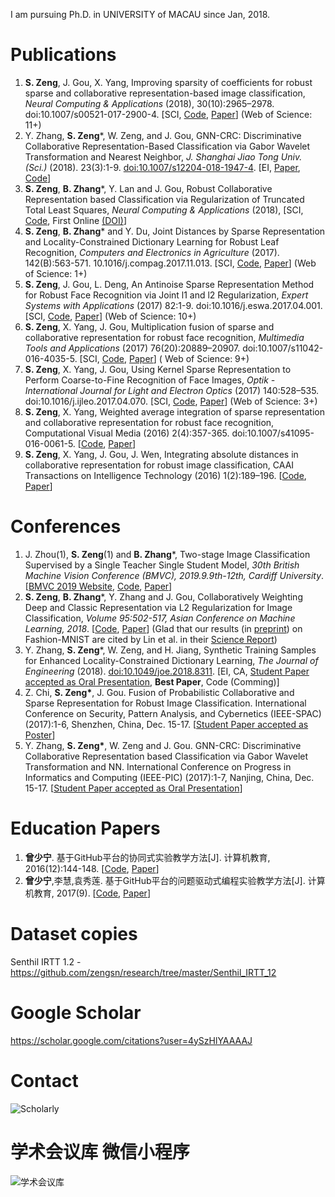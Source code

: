 I am pursuing Ph.D. in UNIVERSITY of MACAU since Jan, 2018.

# Publications

1. **S. Zeng**, J. Gou, X. Yang, Improving sparsity of coefficients for robust sparse and collaborative representation-based image classification, *Neural Computing & Applications* (2018), 30(10):2965–2978. doi:10.1007/s00521-017-2900-4. [SCI, [Code](https://github.com/zengsn/pub-2017-ncaa-square-sparsity), [Paper](https://link.springer.com/article/10.1007/s00521-017-2900-4)] (Web of Science: 11+)
2. Y. Zhang, **S. Zeng***, W. Zeng, and J. Gou, GNN-CRC: Discriminative Collaborative Representation-Based Classification via Gabor Wavelet Transformation and Nearest Neighbor, *J. Shanghai Jiao Tong Univ. (Sci.)* (2018). 23(3):1-9. [doi:10.1007/s12204-018-1947-4](https://doi.org/10.1007/s12204-018-1947-4). [EI, [Paper](https://link.springer.com/article/10.1007/s12204-018-1960-7), [Code](https://github.com/zengsn/research/tree/master/2017-ieee-pic-gnn-crc)]
3. **S. Zeng**, **B. Zhang***, Y. Lan and J. Gou, Robust Collaborative Representation based Classification via Regularization of Truncated Total Least Squares, *Neural Computing & Applications* (2018), [SCI, [Code](https://github.com/zengsn/pub-2018-ncaa-tcrc), First Online [(DOI)](https://doi.org/10.1007/s00521-018-3403-7)]
4. **S. Zeng**, **B. Zhang*** and Y. Du, Joint Distances by Sparse Representation and Locality-Constrained Dictionary Learning for Robust Leaf Recognition, *Computers and Electronics in Agriculture* (2017). 142(B):563-571. 10.1016/j.compag.2017.11.013. [SCI, [Code](https://github.com/zengsn/pub-2017-compag-srdl-leaf), [Paper](https://www.sciencedirect.com/science/article/pii/S0168169917310876)] (Web of Science: 1+)
5. **S. Zeng**, J. Gou, L. Deng, An Antinoise Sparse Representation Method for Robust Face Recognition via Joint l1 and l2 Regularization, *Expert Systems with Applications* (2017) 82:1-9. doi:10.1016/j.eswa.2017.04.001. [SCI, [Code](https://github.com/zengsn/pub-2017-eswa-anti-l1l2), [Paper](https://www.sciencedirect.com/science/article/pii/S0957417417302373)] (Web of Science: 10+)
6. **S. Zeng**, X. Yang, J. Gou, Multiplication fusion of sparse and collaborative representation for robust face recognition, *Multimedia Tools and Applications* (2017) 76(20):20889–20907. doi:10.1007/s11042-016-4035-5. [SCI, [Code](https://github.com/zengsn/pub-2016-mtap-scrc), [Paper](http://link.springer.com/article/10.1007/s11042-016-4035-5)] ( Web of Science: 9+)
7. **S. Zeng**, X. Yang, J. Gou, Using Kernel Sparse Representation to Perform Coarse-to-Fine Recognition of Face Images, *Optik - International Journal for Light and Electron Optics* (2017) 140:528–535. doi:10.1016/j.ijleo.2017.04.070. [SCI, [Code](https://github.com/zengsn/pub-2017-optik-kernel-coarse-to-fine), [Paper](http://www.sciencedirect.com/science/article/pii/S0030402617304746)] (Web of Science: 3+)
8. **S. Zeng**, X. Yang, Weighted average integration of sparse representation and collaborative representation for robust face recognition, Computational Visual Media (2016) 2(4):357-365. doi:10.1007/s41095-016-0061-5. [[Code](https://github.com/zengsn/pub-2016-cvmj-wscrc), [Paper](http://link.springer.com/article/10.1007/s41095-016-0061-5)]
9. **S. Zeng**, X. Yang, J. Gou, J. Wen, Integrating absolute distances in collaborative representation for robust image classification, CAAI Transactions on Intelligence Technology (2016) 1(2):189–196. [[Code](https://github.com/zengsn/pub-2016-caai-trit-crc-abs-fusion), [Paper](http://www.sciencedirect.com/science/article/pii/S2468232216300294)]

# Conferences

1. J. Zhou(1), **S. Zeng**(1) and **B. Zhang***, Two-stage Image Classification Supervised by a Single Teacher Single Student Model, *30th British Machine Vision Conference (BMVC), 2019.9.9th-12th, Cardiff University*. [[BMVC 2019 Website](https://bmvc2019.org/), [Code](mailto:zsn@outlook.com),  [Paper](https://arxiv.org/abs/1909.12111)]  
2. **S. Zeng**, **B. Zhang***, Y. Zhang and J. Gou, Collaboratively Weighting Deep and Classic Representation via L2 Regularization for Image Classification, *Volume 95:502-517, Asian Conference on Machine Learning, 2018*. [[Code](https://github.com/zengsn/pub-2018-acml-deepcwc),  [Paper](http://proceedings.mlr.press/v95/)] (Glad that our results (in [preprint](https://arxiv.org/abs/1802.07589v1)) on Fashion-MNIST are cited by Lin et al. in their [Science Report](https://science.sciencemag.org/content/361/6406/1004.abstract)) 
3. Y. Zhang, **S. Zeng***, W. Zeng, and H. Jiang, Synthetic Training Samples for Enhanced Locality-Constrained Dictionary Learning, *The Journal of Engineering* (2018). [doi:10.1049/joe.2018.8311](https://doi.org/10.1049/joe.2018.8311). [EI, CA, [Student Paper accepted as Oral Presentation](http://digital-library.theiet.org/content/journals/10.1049/joe.2018.8311), **Best Paper**, Code (Comming)]
4. Z. Chi, **S. Zeng\***, J. Gou. Fusion of Probabilistic Collaborative and Sparse Representation for Robust Image Classification. International Conference on Security, Pattern Analysis, and Cybernetics (IEEE-SPAC) (2017):1-6, Shenzhen, China, Dec. 15-17. [[Student Paper accepted as Poster](http://ieee-spac.org)]
5. Y. Zhang, **S. Zeng\***, W. Zeng and J. Gou. GNN-CRC: Discriminative Collaborative Representation based Classification via Gabor Wavelet Transformation and NN. International Conference on Progress in Informatics and Computing (IEEE-PIC) (2017):1-7, Nanjing, China, Dec. 15-17. [[Student Paper accepted as Oral Presentation](http://pic2017.njust.edu.cn)]


# Education Papers

1. **曾少宁**. 基于GitHub平台的协同式实验教学方法[J]. 计算机教育, 2016(12):144-148. [[Code](https://github.com/zengsn/edu-2016-github-based-lab), [Paper](http://d.wanfangdata.com.cn/Periodical/jsjjy201612038)]
2. **曾少宁**,李慧,袁秀莲. 基于GitHub平台的问题驱动式编程实验教学方法[J]. 计算机教育, 2017(9). [[Code](https://github.com/zengsn/edu-2017-issue-based-lab), [Paper](http://d.wanfangdata.com.cn/Periodical/jsjjy201612038)]

# Dataset copies

 Senthil IRTT 1.2 - https://github.com/zengsn/research/tree/master/Senthil_IRTT_12
 
# Google Scholar

https://scholar.google.com/citations?user=4ySzHlYAAAAJ 

# Contact 

![Scholarly](./Scholarly.jpg "Scholarly on WeChat")

# 学术会议库 微信小程序

![学术会议库](./WeScholar.jpg "『学术会议库』微信小程序")
